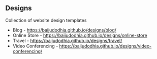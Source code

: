 ## Designs
Collection of website design templates
- Blog - <a target="_blank" href="https://baijudodhia.github.io/designs/blog/">https://baijudodhia.github.io/designs/blog/</a>
- Online Store - <a target="_blank" href="https://baijudodhia.github.io/designs/online-store">https://baijudodhia.github.io/designs/online-store</a>
- Travel - <a target="_blank" href="https://baijudodhia.github.io/designs/travel/">https://baijudodhia.github.io/designs/travel/</a>
- Video Conferencing - <a target="_blank" href="https://baijudodhia.github.io/designs/video-conferencing/">https://baijudodhia.github.io/designs/video-conferencing/</a>
